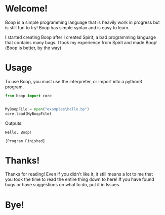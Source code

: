 # Welcome!
Boop is a simple programming language that is heavily work in progress but is still fun to try! Boop has simple syntax and is easy to learn.


I started creating Boop after I created Spirit, a bad programming language that contains many bugs. I took my experience from Spirit and made Boop!(Boop is better, by the way)

# Usage
To use Boop, you must use the interpreter, or import into a python3 program.
```python
from boop import core


MyBoopFile = open("examples\hello.bp")
core.load(MyBoopFile)
```
Outputs:
```
Hello, Boop!

[Program Finished]
```
# Thanks!
Thanks for reading! Even if you didn't like it, it still means a lot to me that you took the time to read the entire thing down to here!
If you have found bugs or have suggestions on what to do, put it in Issues.
# Bye!
